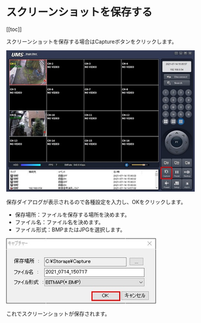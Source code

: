 # スクリーンショットを保存する

[[toc]]

スクリーンショットを保存する場合はCaptureボタンをクリックします。

![](./images/backup-ums/004.jpg)

保存ダイアログが表示されるので各種設定を入力し、OKをクリックします。

- 保存場所：ファイルを保存する場所を決めます。
- ファイル名：ファイル名を決めます。
- ファイル形式：BMPまたはJPGを選択します。

![](./images/backup-ums/005.jpg)

これでスクリーンショットが保存されます。
